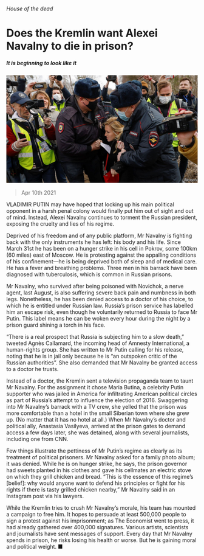 ###### House of the dead

# Does the Kremlin want Alexei Navalny to die in prison? 

##### It is beginning to look like it 

![image](images/20210410_eup502.jpg) 

> Apr 10th 2021 

VLADIMIR PUTIN may have hoped that locking up his main political opponent in a harsh penal colony would finally put him out of sight and out of mind. Instead, Alexei Navalny continues to torment the Russian president, exposing the cruelty and lies of his regime.

Deprived of his freedom and of any public platform, Mr Navalny is fighting back with the only instruments he has left: his body and his life. Since March 31st he has been on a hunger strike in his cell in Pokrov, some 100km (60 miles) east of Moscow. He is protesting against the appalling conditions of his confinement—he is being deprived both of sleep and of medical care. He has a fever and breathing problems. Three men in his barrack have been diagnosed with tuberculosis, which is common in Russian prisons.


Mr Navalny, who survived after being poisoned with Novichok, a nerve agent, last August, is also suffering severe back pain and numbness in both legs. Nonetheless, he has been denied access to a doctor of his choice, to which he is entitled under Russian law. Russia’s prison service has labelled him an escape risk, even though he voluntarily returned to Russia to face Mr Putin. This label means he can be woken every hour during the night by a prison guard shining a torch in his face.

“There is a real prospect that Russia is subjecting him to a slow death,” tweeted Agnès Callamard, the incoming head of Amnesty International, a human-rights group. She has written to Mr Putin calling for his release, noting that he is in jail only because he is “an outspoken critic of the Russian authorities”. She also demanded that Mr Navalny be granted access to a doctor he trusts.

Instead of a doctor, the Kremlin sent a television propaganda team to taunt Mr Navalny. For the assignment it chose Maria Butina, a celebrity Putin supporter who was jailed in America for infiltrating American political circles as part of Russia’s attempt to influence the election of 2016. Swaggering into Mr Navalny’s barrack with a TV crew, she yelled that the prison was more comfortable than a hotel in the small Siberian town where she grew up. (No matter that it has no hotel at all.) When Mr Navalny’s doctor and political ally, Anastasia Vasilyeva, arrived at the prison gates to demand access a few days later, she was detained, along with several journalists, including one from CNN.

Few things illustrate the pettiness of Mr Putin’s regime as clearly as its treatment of political prisoners. Mr Navalny asked for a family photo album; it was denied. While he is on hunger strike, he says, the prison governor had sweets planted in his clothes and gave his cellmates an electric stove on which they grill chicken and bread. “This is the essence of this regime’s [belief]: why would anyone want to defend his principles or fight for his rights if there is tasty grilled chicken nearby,” Mr Navalny said in an Instagram post via his lawyers.

While the Kremlin tries to crush Mr Navalny’s morale, his team has mounted a campaign to free him. It hopes to persuade at least 500,000 people to sign a protest against his imprisonment; as The Economist went to press, it had already gathered over 400,000 signatures. Various artists, scientists and journalists have sent messages of support. Every day that Mr Navalny spends in prison, he risks losing his health or worse. But he is gaining moral and political weight. ■

